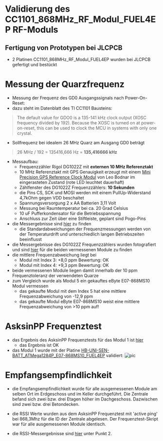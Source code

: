 # Validierung des CC1101_868MHz_RF_Modul_FUEL4EP RF-Moduls




## Fertigung von Prototypen bei JLCPCB

- 2 Platinen CC1101_868MHz_RF_Modul_FUEL4EP wurden bei JLCPCB gefertigt und bestückt


# Messung der Quarzfrequenz

- Messung der Frequenz des GD0 Ausgangssignals nach Power-On-Reset:
- dazu steht im Datenblatt des TI CC1101 Bausteins:

> The default value for GDO0 is a 135-141 kHz clock output (XOSC frequency divided by 192). Because the
XOSC is turned on at power-on-reset, this can be used to clock the MCU in systems with only one crystal.

- Sollfrequenz bei idealem 26 MHz Quarz am Ausgang GD0 beträgt

>  26 MHz / 192 = 135416,666 Hz = **135,416666 kHz**

- Messaufbau:
	+ Frequenzzähler Rigol DG1022Z mit **externen 10 MHz Referenztakt**
	+ 10 MHz Referenztakt mit GPS Genauigkeit erzeugt mit einem [Mini Precision GPS Reference Clock Modul](https://www.leobodnar.com/shop/index.php?main_page=product_info&products_id=301) von Leo Bodnar im eingerasteten Zustand (rote LED leuchtet dauerhaft)
	+ Zählfenster des DG1022Z Frequenzzählers: **10 Sekunden**
	+ die Pins CS, SCK und MOSI werden mit einem PullUp-Widerstand 4,7kOhm gegen VDD beschaltet
	+ Spannungsversorgung 2 x AA Batterien 3,11 Volt
	+ Messung bei Raumtemperatur bei ca. 20 Grad Celsius
	+ 10 uF Pufferkondensator für die Betriebsspannung
	+ Anschluss zur Zeit über eine Stiftleiste, geplant sind Pogo-Pins
- die Messergebnisse sind [hier](./validation_results.pdf) zu finden
	+ die Standardabweichungen der Frequenzmessungen werden von der Temperaturdrift und unterschiedlich langen Betriebszeiten beeinflusst
- die Messergebnisse des DG1022Z Frequenzzählers wurden fotografiert und sind [hier](./measurement_results) für die beiden vermessenen Module zu finden
- die mittlere Frequenzabweichung liegt bei
	+ Modul mit Index 3:	+8,0 ppm		Bewertung: OK
	+ Modul mit Index 4:	+9,3 ppm		Bewertung: OK
- beide vermessenen Module liegen damit innerhalb der 10 ppm Frequenztoleranz der verwendeten Quarze
- zum Vergleich wurde als Modul 5 ein gekauftes eByte E07-868MS10 Modul vermessen
	+ das gekaufte Modul mit dem Index 5 hat eine mittlere Frequenzabweichung von -12,9 ppm
	+ das gekaufte Modul eByte E07-868MS10 weist eine mittlere Frequenzabweichung von >10 ppm auf!
	
# AsksinPP Frequenztest

- das Ergebnis des AsksinPP Frequenztests für das Modul 1 ist [hier](./measurement_results/CC1101_868MHz_RF_Modul_FUEL4EP_1/FreqTest_serial_monitor_1.log)
	+ das Ergebnis ist OK
- das Modul 1 wurde mit der Platine [HB-UNI-SEN-BATT_ATMega1284P_E07-868MS10_FUEL4EP](https://github.com/FUEL4EP/HomeAutomation/tree/master/AsksinPP_developments/PCBs/HB-UNI-SEN-BATT_ATMega1284P_E07-868MS10_FUEL4EP) validiert:
![pic](../PNGs/prototype_1_on_HB-UNI-SEN-BATT_ATMega1284P_E07-868MS10_FUEL4EP.png)

# Empfangsempfindlichkeit

- die Empfangsempfindlichkeit wurde für alle ausgemessenen Module am selben Ort im Erdgeschoss und im Keller durchgeführt. Die Zentrale befand sich zwei bzw. drei Etagen höher im Dachgeschoss. Dazwischen sind zwei bzw. drei Betondecken.
- die RSSI Werte wurden aus dem AsksinPP Frequenztest mit 'active ping' bei 868,3Mhz für die ID der Zentrale abgelesen. Der Frequenztest-Skript war für alle ausgemessenen Module identisch.

- die RSSI-Messergebnisse sind [hier](./validation_results.pdf) unter Punkt 2.
 
 
